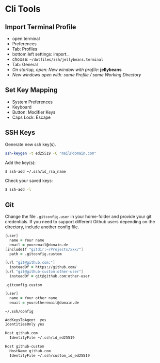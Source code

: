 # Cli Tools

## Import Terminal Profile

- open terminal
- Preferences
- Tab: Profiles
- bottom left settings: import..
- choose: `~/dotfiles/zsh/jellybeans.terminal`
- Tab: General
- *On startup, open: New window with profile:* **jellybeans**
- *New windows open with: same Profile / same Working Directory*

## Set Key Mapping

- System Preferences
- Keyboard
- Button: Modifier Keys
- Caps Lock: Escape

## SSH Keys

Generate new ssh key(s).

```zsh
ssh-keygen -t ed25519 -C "mail@domain.com"
```

Add the key(s):

```zsh
$ ssh-add ~/.ssh/id_rsa_name
```

Check your saved keys:

```zsh
$ ssh-add -l
```

## Git

Change the file `.gitconfig.user` in your home-folder and
provide your git credentials. If you need to support different
Github users depending on the directory, include another config file.

```zsh
[user]
  name = Your name
  email = youremail@domain.de
[includeIf "gitdir:~/Projects/xxx/"]
  path = .gitconfig.custom

[url "git@github.com:"]
  insteadOf = https://github.com/
[url "git@github-custom:other-user"]
  insteadOf = git@github.com:other-user
```

`.gitconfig.custom`

```zsh
[user]
  name = Your other name
  email = yourotheremail@domain.de
```

`~/.ssh/config`

```zsh
AddKeysToAgent  yes
IdentitiesOnly yes

Host github.com
  IdentityFile ~/.ssh/id_ed25519

Host github-custom
  HostName github.com
  IdentityFile ~/.ssh/custom_id_ed25519
```


